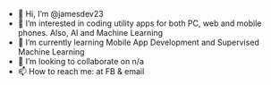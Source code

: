 - 👋 Hi, I’m @jamesdev23
- 👀 I’m interested in coding utility apps for both PC, web and mobile phones. Also, AI and Machine Learning
- 🌱 I’m currently learning Mobile App Development and Supervised Machine Learning
- 💞️ I’m looking to collaborate on n/a
- 📫 How to reach me: at FB & email

<!---
jamesdev23/jamesdev23 is a ✨ special ✨ repository because its `README.md` (this file) appears on your GitHub profile.
You can click the Preview link to take a look at your changes.
--->
